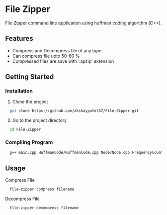 
# File Zipper

File Zipper command line application using huffman coding algorithm (C++).


## Features

- Compress and Decompress file of any type
- Can compress file upto 50-60 %
- Compressed files are save with '.apzip' extension


## Getting Started

### Installation
1. Clone the project

```bash
  git clone https://github.com/akshaypatel67/File-Zipper.git
```

2. Go to the project directory

```bash
  cd File-Zipper
```

### Compiling Program

```bash
  g++ main.cpp HuffmanCode/HuffmanCode.cpp Node/Node.cpp FrequencyCounter/FrequencyCounter.cpp -o file-zipper
```
## Usage

Compress File

```bash
  file-zipper compress filename
```

Decompress File

```bash
  file-zipper decompress filename
```